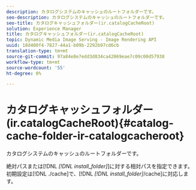 ```yaml
---
description: カタログシステムのキャッシュのルートフォルダーです。
seo-description: カタログシステムのキャッシュのルートフォルダーです。
seo-title: カタログキャッシュフォルダー(ir.catalogCacheRoot)
solution: Experience Manager
title: カタログキャッシュフォルダー(ir.catalogCacheRoot)
topic: Dynamic Media Image Serving - Image Rendering API
uuid: 18d400f4-7827-44a1-b09b-2292b97cd6cb
translation-type: tm+mt
source-git-commit: 97a84e8e7edd3d834ca42069eae7c09c00d57938
workflow-type: tm+mt
source-wordcount: '55'
ht-degree: 0%

---
```



# カタログキャッシュフォルダー(ir.catalogCacheRoot){#catalog-cache-folder-ir-catalogcacheroot}

カタログシステムのキャッシュのルートフォルダーです。

絶対パスまたは[!DNL *[!DNL install_folder]*]に対する相対パスを指定できます。 初期設定は[!DNL ./cache]で、[!DNL *[!DNL install_folder]*/cache]に対応します。
